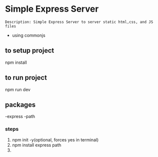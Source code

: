# Simple Express Server

```
Description: Simple Express Server to server static html,css, and JS files
```

- using commonjs

## to setup project

npm install

## to run project

npm run dev

## packages

-express
-path

### steps

1. npm init -y(optional, forces yes in terminal)
2. npm install express path
3. 
